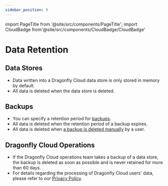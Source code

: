 ```yaml
---
sidebar_position: 9
---
```


import PageTitle from '@site/src/components/PageTitle';
import CloudBadge from'@site/src/components/CloudBadge/CloudBadge'

# Data Retention

<CloudBadge/>

<PageTitle title="Data Retention | Dragonfly Cloud" />

## Data Stores

- Data written into a Dragonfly Cloud data store is only stored in memory by default.
- All data is deleted when the data store is deleted.

## Backups

- You can specify a retention period for [backups](backups.md).
- All data is deleted when the retention period of a backup expires.
- All data is deleted when [a backup is deleted manually](backups#viewing-and-deleting-backups) by a user.

## Dragonfly Cloud Operations

- If the Dragonfly Cloud operations team takes a backup of a data store, the backup is deleted as soon as possible and is never retained for more than 60 days.
- For details regarding the processing of Dragonfly Cloud users' data, please refer to our [Privacy Policy](https://www.dragonflydb.io/privacy).
